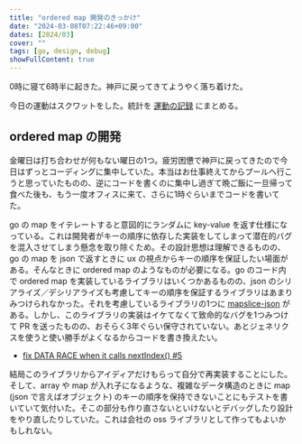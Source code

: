 ```yaml
---
title: "ordered map 開発のきっかけ"
date: "2024-03-08T07:22:46+09:00"
dates: [2024/03]
cover: ""
tags: [go, design, debug]
showFullContent: true
---
```


0時に寝て6時半に起きた。神戸に戻ってきてようやく落ち着けた。

今日の運動はスクワットをした。統計を [運動の記録](https://docs.google.com/spreadsheets/d/1bg85QtM-LciUgey8I79uI7vW2PEwsP6TVdeIRVkACBg/edit?usp=sharing) にまとめる。

## ordered map の開発

金曜日は打ち合わせが何もない曜日の1つ。疲労困憊で神戸に戻ってきたので今日はずっとコーディングに集中していた。本当はお仕事終えてからプールへ行こうと思っていたものの、逆にコードを書くのに集中し過ぎて晩ご飯に一旦帰って食べた後も、もう一度オフィスに来て、さらに1時ぐらいまでコードを書いてた。

go の map をイテレートすると意図的にランダムに key-value を返す仕様になっている。これは開発者がキーの順序に依存した実装をしてしまって潜在的バグを混入させてしまう懸念を取り除くため。その設計思想は理解できるものの、go の map を json で返すときに ux の視点からキーの順序を保証したい場面がある。そんなときに ordered map のようなものが必要になる。go のコード内で ordered map を実装しているライブラリはいくつかあるものの、json のシリアライズ／デシリアライズも考慮してキーの順序を保証するライブラリはあまりみつけられなかった。それを考慮しているライブラリの1つに [mapslice-json](https://github.com/ake-persson/mapslice-json) がある。しかし、このライブラリの実装はイケてなくて致命的なバグを1つみつけて PR を送ったものの、おそらく3年ぐらい保守されていない。あとジェネリクスを使うと使い勝手がよくなるからコードを書き換えたい。

* [fix DATA RACE when it calls nextIndex() #5](https://github.com/ake-persson/mapslice-json/pull/5)

結局このライブラリからアイディアだけもらって自分で再実装することにした。そして、array や map が入れ子になるような、複雑なデータ構造のときに map (json で言えばオブジェクト) のキーの順序を保持できないことにもテストを書いていて気付いた。そこの部分も作り直さないといけないとデバッグしたり設計をやり直したりしていた。これは会社の oss ライブラリとして作ってもよいかもしれない。

